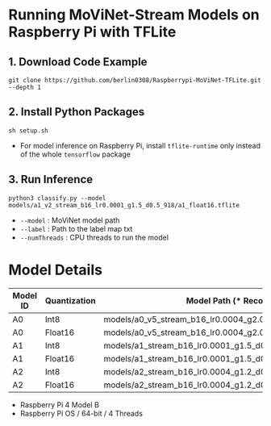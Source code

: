 #  Running MoViNet-Stream Models on Raspberry Pi with TFLite


## 1. Download Code Example

```
git clone https://github.com/berlin0308/Raspberrypi-MoViNet-TFLite.git --depth 1
```

## 2. Install Python Packages

```
sh setup.sh
```

+ For model inference on Raspberry Pi, install ```tflite-runtime``` only instead of the whole ```tensorflow``` package

## 3. Run Inference

```
python3 classify.py --model models/a1_v2_stream_b16_lr0.0001_g1.5_d0.5_918/a1_float16.tflite
```

+ ```--model``` : MoViNet model path
+ ```--label``` : Path to the label map txt
+ ```--numThreads``` : CPU threads to run the model

# Model Details

| Model ID | Quantization | Model Path (* Recommended) | Latency | F1-score |
|----------|--------------|------------|---------------------------|----------|
| A0 | Int8 | models/a0_v5_stream_b16_lr0.0004_g2.0_d0.1_sd0.0_92/a0_int8.tflite | 35 ms | 0.312 |
| A0 | Float16 |models/a0_v5_stream_b16_lr0.0004_g2.0_d0.1_sd0.0_92/a0_float16.tflite| 47 ms | 0.916 |
| A1 | Int8 | models/a1_stream_b16_lr0.0001_g1.5_d0.5_918/a1_int8.tflite | 49 ms | 0.579 |
| A1 | Float16 | models/a1_stream_b16_lr0.0001_g1.5_d0.5_918/a1_float16.tflite | 98 ms | 0.918 |
| A2 | Int8 | models/a2_stream_b16_lr0.0004_g1.2_d0.5_sd0.3_929/a2_int8.tflite | 78 ms | 0.764 |
| A2 | Float16 | models/a2_stream_b16_lr0.0004_g1.2_d0.5_sd0.3_929/a2_float16.tflite | 154 ms | 0.929 |

+ Raspberry Pi 4 Model B
+ Raspberry Pi OS / 64-bit / 4 Threads
